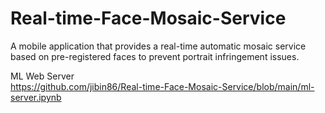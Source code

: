 # Real-time-Face-Mosaic-Service
A mobile application that provides a real-time automatic mosaic service based on pre-registered faces to prevent portrait infringement issues.

ML Web Server  
https://github.com/jibin86/Real-time-Face-Mosaic-Service/blob/main/ml-server.ipynb

